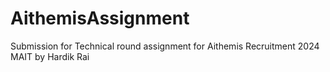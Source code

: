 # AithemisAssignment
Submission for Technical round assignment for Aithemis Recruitment 2024 MAIT by Hardik Rai
